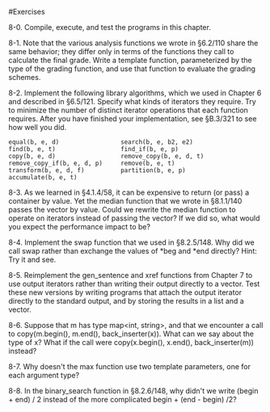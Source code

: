 #Exercises

8-0. Compile, execute, and test the programs in this chapter.

8-1. Note that the various analysis functions we wrote in §6.2/110 share the same behavior; they differ only in terms of the functions they call to calculate the final grade. Write a template function, parameterized by the type of the grading function, and use that function to evaluate the grading schemes.

8-2. Implement the following library algorithms, which we used in Chapter 6 and described in §6.5/121. Specify what kinds of iterators they require. Try to minimize the number of distinct iterator operations that each function requires. After you have finished your implementation, see §B.3/321 to see how well you did.
```
equal(b, e, d)                 search(b, e, b2, e2)
find(b, e, t)                  find_if(b, e, p)
copy(b, e, d)                  remove_copy(b, e, d, t)
remove_copy_if(b, e, d, p)     remove(b, e, t)
transform(b, e, d, f)          partition(b, e, p)
accumulate(b, e, t)
```
8-3. As we learned in §4.1.4/58, it can be expensive to return (or pass) a container by value. Yet the median function that we wrote in §8.1.1/140 passes the vector by value. Could we rewrite the median function to operate on iterators instead of passing the vector? If we did so, what would you expect the performance impact to be?

8-4. Implement the swap function that we used in §8.2.5/148. Why did we call swap rather than exchange the values of *beg and *end directly? Hint: Try it and see.

8-5. Reimplement the gen_sentence and xref functions from Chapter 7 to use output iterators rather than writing their output directly to a vector<string>. Test these new versions by writing programs that attach the output iterator directly to the standard output, and by storing the results in a list<string> and a vector<string>.

8-6. Suppose that m has type map<int, string>, and that we encounter a call to copy(m.begin(), m.end(), back_inserter(x)). What can we say about the type of x? What if the call were copy(x.begin(), x.end(), back_inserter(m)) instead?

8-7. Why doesn't the max function use two template parameters, one for each argument type?

8-8. In the binary_search function in §8.2.6/148, why didn't we write (begin + end) / 2 instead of the more complicated begin + (end - begin) /2?


